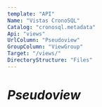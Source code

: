 ```yaml
---
template: "API"
Name: "Vistas CronoSQL"
Catalog: "cronosql.metadata"
Api: "views"
UrlColumn: "Pseudoview"
GroupColumn: "ViewGroup"
Target: "/views/"
DirectoryStructure: "Files"
---
```


# $Pseudoview$



